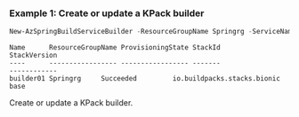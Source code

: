 ### Example 1: Create or update a KPack builder
```powershell
New-AzSpringBuildServiceBuilder -ResourceGroupName Springrg -ServiceName sspring-portal01 -Name builder01 -StackId 'io.buildpacks.stacks.bionic' -StackVersion 'base'
```

```output
Name      ResourceGroupName ProvisioningState StackId                     StackVersion
----      ----------------- ----------------- -------                     ------------
builder01 Springrg     Succeeded         io.buildpacks.stacks.bionic base
```

Create or update a KPack builder.